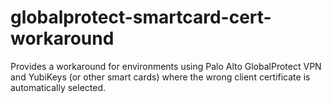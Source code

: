 # globalprotect-smartcard-cert-workaround
Provides a workaround for environments using Palo Alto GlobalProtect VPN and YubiKeys (or other smart cards) where the wrong client certificate is automatically selected.

